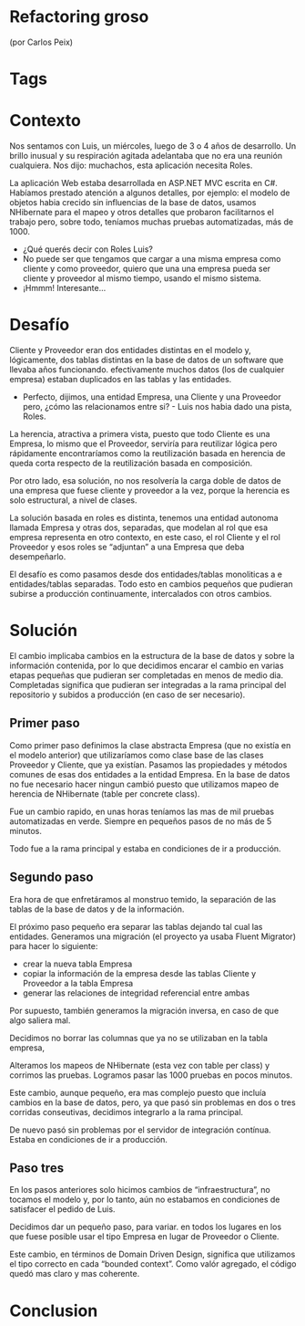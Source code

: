 Refactoring groso 
===
(por Carlos Peix)

Tags
===

Contexto
===
Nos sentamos con Luis, un miércoles, luego de 3 o 4 años de desarrollo. Un brillo inusual y su respiración agitada adelantaba que no era una reunión cualquiera. Nos dijo: muchachos, esta aplicación necesita Roles.

La aplicación Web estaba desarrollada en ASP.NET MVC escrita en C#. Habíamos prestado atención a algunos detalles, por ejemplo: el modelo de objetos habia crecido sin influencias de la base de datos, usamos NHibernate para el mapeo y otros detalles que probaron facilitarnos el trabajo pero, sobre todo, teníamos muchas pruebas automatizadas, más de 1000.

- ¿Qué querés decir con Roles Luis?
- No puede ser que tengamos que cargar a una misma empresa como cliente y como proveedor, quiero que una una empresa pueda ser cliente y proveedor al mismo tiempo, usando el mismo sistema.
- ¡Hmmm! Interesante...

Desafío
===
Cliente y Proveedor eran dos entidades distintas en el modelo y, lógicamente, dos tablas distintas en la base de datos de un software que llevaba años funcionando. efectivamente muchos datos (los de cualquier empresa) estaban duplicados en las tablas y las entidades.

- Perfecto, dijimos, una entidad Empresa, una Cliente y una Proveedor pero, ¿cómo las relacionamos entre si? - Luis nos habia dado una pista, Roles.

La herencia, atractiva a primera vista, puesto que todo Cliente es una Empresa, lo mismo que el Proveedor, serviría para reutilizar lógica pero rápidamente encontraríamos como la reutilización basada en herencia de queda corta respecto de la reutilización basada en composición.

Por otro lado, esa solución, no nos resolvería la carga doble de datos de una empresa que fuese cliente y proveedor a la vez, porque la herencia es solo estructural, a nivel de clases.

La solución basada en roles es distinta, tenemos una entidad autonoma llamada Empresa y otras dos, separadas, que modelan al rol que esa empresa representa en otro contexto, en este caso, el rol Cliente y el rol Proveedor y esos roles se “adjuntan” a una Empresa que deba desempeñarlo.

El desafío es como pasamos desde dos entidades/tablas monoliticas a e entidades/tablas separadas. Todo esto en cambios pequeños que pudieran subirse a producción continuamente, intercalados con otros cambios.


Solución
===
El cambio implicaba cambios en la estructura de la base de datos y sobre la información contenida, por lo que decidimos encarar el cambio en varias etapas pequeñas que pudieran ser completadas en menos de medio dia. Completadas significa que pudieran ser integradas a la rama principal del repositorio y subidos a producción (en caso de ser necesario).

Primer paso
---
Como primer paso definimos la clase abstracta Empresa (que no existía en el modelo anterior) que utilizaríamos como clase base de las clases Proveedor y Cliente, que ya existían.
Pasamos las propiedades y métodos comunes de esas dos entidades a la entidad Empresa. En la base de datos no fue necesario hacer ningun cambió puesto que utilizamos mapeo de herencia de NHibernate (table per concrete class).

Fue un cambio rapido, en unas horas teníamos las mas de mil pruebas automatizadas en verde. Siempre en pequeños pasos de no más de 5 minutos.

Todo fue a la rama principal y estaba en condiciones de ir a producción.

Segundo paso
---
Era hora de que enfretáramos al monstruo temido, la separación de las tablas de la base de datos y de la información.

El próximo paso pequeño era separar las tablas dejando tal cual las entidades. Generamos una migración (el proyecto ya usaba Fluent Migrator) para hacer lo siguiente:
* crear la nueva tabla Empresa
* copiar la información de la empresa desde las tablas Cliente y Proveedor a la tabla Empresa
* generar las relaciones de integridad referencial entre ambas

Por supuesto, también generamos la migración inversa, en caso de que algo saliera mal.

Decidimos no borrar las columnas que ya no se utilizaban en la tabla empresa, 

Alteramos los mapeos de NHibernate (esta vez con table per class) y corrimos las pruebas. Logramos pasar las 1000 pruebas en pocos minutos.

Este cambio, aunque pequeño, era mas complejo puesto que incluía cambios en la base de datos, pero, ya que pasó sin problemas en dos o tres corridas conseutivas, decidimos integrarlo a  la rama principal.

De nuevo pasó sin problemas por el servidor de integración contínua. Estaba en condiciones de ir a producción.

Paso tres
---
En los pasos anteriores solo hicimos cambios de “infraestructura”, no tocamos el modelo y, por lo tanto, aún no estabamos en condiciones de satisfacer el pedido de Luis.

Decidimos dar un pequeño paso, para variar. en todos los lugares en los que fuese posible usar el tipo Empresa en lugar de Proveedor o Cliente.

Este cambio, en términos de Domain Driven Design, significa que utilizamos el tipo correcto en cada “bounded context”. Como valór agregado, el código quedó mas claro y mas coherente.


Conclusion
===
